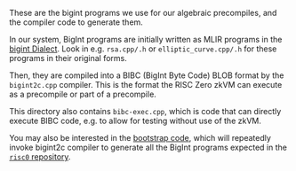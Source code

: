 These are the bigint programs we use for our algebraic precompiles, and the compiler code to generate them.

In our system, BigInt programs are initially written as MLIR programs in the [bigint Dialect](../../Dialect/BigInt/Overview.md).
Look in e.g. `rsa.cpp/.h` or `elliptic_curve.cpp/.h` for these programs in their original forms.

Then, they are compiled into a BIBC (BigInt Byte Code) BLOB format by the `bigint2c.cpp` compiler.
This is the format the RISC Zero zkVM can execute as a precompile or part of a precompile.

This directory also contains `bibc-exec.cpp`, which is code that can directly execute BIBC code, e.g. to allow for testing without use of the zkVM.

You may also be interested in the [bootstrap code](../../bootstrap/), which will repeatedly invoke bigint2c compiler to generate all the BigInt programs expected in the [`risc0` repository](https://github.com/risc0/risc0).
